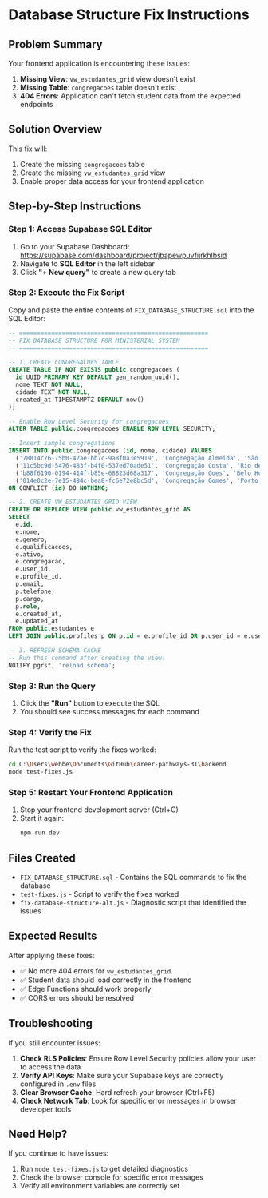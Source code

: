 # Database Structure Fix Instructions

## Problem Summary

Your frontend application is encountering these issues:
1. **Missing View**: `vw_estudantes_grid` view doesn't exist
2. **Missing Table**: `congregacoes` table doesn't exist
3. **404 Errors**: Application can't fetch student data from the expected endpoints

## Solution Overview

This fix will:
1. Create the missing `congregacoes` table
2. Create the missing `vw_estudantes_grid` view
3. Enable proper data access for your frontend application

## Step-by-Step Instructions

### Step 1: Access Supabase SQL Editor

1. Go to your Supabase Dashboard: https://supabase.com/dashboard/project/jbapewpuvfijrkhlbsid
2. Navigate to **SQL Editor** in the left sidebar
3. Click **"+ New query"** to create a new query tab

### Step 2: Execute the Fix Script

Copy and paste the entire contents of `FIX_DATABASE_STRUCTURE.sql` into the SQL Editor:

```sql
-- =====================================================
-- FIX DATABASE STRUCTURE FOR MINISTERIAL SYSTEM
-- =====================================================

-- 1. CREATE CONGREGACOES TABLE
CREATE TABLE IF NOT EXISTS public.congregacoes (
  id UUID PRIMARY KEY DEFAULT gen_random_uuid(),
  nome TEXT NOT NULL,
  cidade TEXT NOT NULL,
  created_at TIMESTAMPTZ DEFAULT now()
);

-- Enable Row Level Security for congregacoes
ALTER TABLE public.congregacoes ENABLE ROW LEVEL SECURITY;

-- Insert sample congregations
INSERT INTO public.congregacoes (id, nome, cidade) VALUES
  ('78814c76-75b0-42ae-bb7c-9a8f0a3e5919', 'Congregação Almeida', 'São Paulo'),
  ('11c5bc9d-5476-483f-b4f0-537ed70ade51', 'Congregação Costa', 'Rio de Janeiro'),
  ('b88f6190-0194-414f-b85e-68823d68a317', 'Congregação Goes', 'Belo Horizonte'),
  ('014e0c2e-7e15-484c-bea8-fc6e72e8bc5d', 'Congregação Gomes', 'Porto Alegre')
ON CONFLICT (id) DO NOTHING;

-- 2. CREATE VW_ESTUDANTES_GRID VIEW
CREATE OR REPLACE VIEW public.vw_estudantes_grid AS
SELECT 
  e.id,
  e.nome,
  e.genero,
  e.qualificacoes,
  e.ativo,
  e.congregacao,
  e.user_id,
  e.profile_id,
  p.email,
  p.telefone,
  p.cargo,
  p.role,
  e.created_at,
  e.updated_at
FROM public.estudantes e
LEFT JOIN public.profiles p ON p.id = e.profile_id OR p.user_id = e.user_id;

-- 3. REFRESH SCHEMA CACHE
-- Run this command after creating the view:
NOTIFY pgrst, 'reload schema';
```

### Step 3: Run the Query

1. Click the **"Run"** button to execute the SQL
2. You should see success messages for each command

### Step 4: Verify the Fix

Run the test script to verify the fixes worked:

```bash
cd C:\Users\webbe\Documents\GitHub\career-pathways-31\backend
node test-fixes.js
```

### Step 5: Restart Your Frontend Application

1. Stop your frontend development server (Ctrl+C)
2. Start it again:
   ```bash
   npm run dev
   ```

## Files Created

- `FIX_DATABASE_STRUCTURE.sql` - Contains the SQL commands to fix the database
- `test-fixes.js` - Script to verify the fixes worked
- `fix-database-structure-alt.js` - Diagnostic script that identified the issues

## Expected Results

After applying these fixes:
- ✅ No more 404 errors for `vw_estudantes_grid`
- ✅ Student data should load correctly in the frontend
- ✅ Edge Functions should work properly
- ✅ CORS errors should be resolved

## Troubleshooting

If you still encounter issues:

1. **Check RLS Policies**: Ensure Row Level Security policies allow your user to access the data
2. **Verify API Keys**: Make sure your Supabase keys are correctly configured in `.env` files
3. **Clear Browser Cache**: Hard refresh your browser (Ctrl+F5)
4. **Check Network Tab**: Look for specific error messages in browser developer tools

## Need Help?

If you continue to have issues:
1. Run `node test-fixes.js` to get detailed diagnostics
2. Check the browser console for specific error messages
3. Verify all environment variables are correctly set